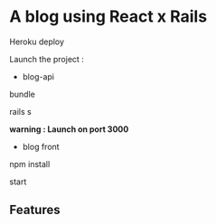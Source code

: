 # A blog using React x Rails

Heroku deploy


Launch the project :
- blog-api

bundle 

rails s

__warning : Launch on port 3000__

- blog front

npm install

start

## Features

